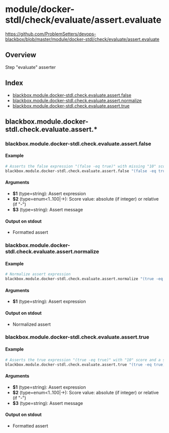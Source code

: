 # module/docker-stdl/check/evaluate/assert.evaluate

https://github.com/ProblemSetters/devops-blackbox/blob/master/module/docker-stdl/check/evaluate/assert.evaluate

## Overview

Step "evaluate" asserter

## Index

* [blackbox.module.docker-stdl.check.evaluate.assert.false](#blackboxmoduledocker-stdlcheckevaluateassertfalse)
* [blackbox.module.docker-stdl.check.evaluate.assert.normalize](#blackboxmoduledocker-stdlcheckevaluateassertnormalize)
* [blackbox.module.docker-stdl.check.evaluate.assert.true](#blackboxmoduledocker-stdlcheckevaluateasserttrue)

## blackbox.module.docker-stdl.check.evaluate.assert.*

### blackbox.module.docker-stdl.check.evaluate.assert.false

#### Example

```bash
# Asserts the false expression "(false -eq true)" with missing "10" score and a specific message that has an argument
blackbox.module.docker-stdl.check.evaluate.assert.false "(false -eq true)" 10 "Assert message with argument '%s'" "argument"
```

#### Arguments

* **$1** (type=string): Assert expression
* **$2** (type=enum<1..100|->): Score value: absolute (if integer) or relative (if "-")
* **$3** (type=string): Assert message

#### Output on stdout

* Formatted assert

### blackbox.module.docker-stdl.check.evaluate.assert.normalize

#### Example

```bash
# Normalize assert expression
blackbox.module.docker-stdl.check.evaluate.assert.normalize "(true -eq true)"
```

#### Arguments

* **$1** (type=string): Assert expression

#### Output on stdout

* Normalized assert

### blackbox.module.docker-stdl.check.evaluate.assert.true

#### Example

```bash
# Asserts the true expression "(true -eq true)" with "10" score and a specific message that has an argument
blackbox.module.docker-stdl.check.evaluate.assert.true "(true -eq true)" 10 "Assert message with argument '%s'" "argument"
```

#### Arguments

* **$1** (type=string): Assert expression
* **$2** (type=enum<1..100|->): Score value: absolute (if integer) or relative (if "-")
* **$3** (type=string): Assert message

#### Output on stdout

* Formatted assert


